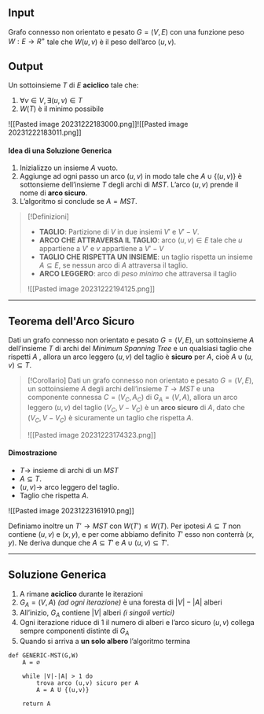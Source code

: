 ## Input
Grafo connesso non orientato e pesato $G = (V, E)$ con una funzione peso $W : E \rightarrow R^+$ tale che $W(u,v)$ è il peso dell’arco $(u,v)$.
## Output
Un sottoinsieme $T$ di $E$ **aciclico** tale che:

1. $∀ v ∈ V, ∃ (u,v) ∈ T$
2. $W(T)$ è il minimo possibile

![[Pasted image 20231222183000.png]]![[Pasted image 20231222183011.png]]

#### Idea di una Soluzione Generica
1. Inizializzo un insieme $A$ vuoto.
2. Aggiunge ad ogni passo un arco $(u,v)$ in modo tale che $A ∪ \{(u,v)\}$ è sottonsieme dell’insieme $T$ degli archi di $MST$. L’arco $(u, v)$ prende il nome di **arco sicuro**.
3. L’algoritmo si conclude se $A = MST$.

>[!Definizioni]
>- **TAGLIO**: Partizione di $V$ in due insiemi $V'$ e $V'-V$.
>- **ARCO CHE ATTRAVERSA IL TAGLIO**: arco $(u,v) ∈ E$ tale che $u$ appartiene a $V'$ e $v$ appartiene a $V'-V$
>- **TAGLIO CHE RISPETTA UN INSIEME**: un taglio rispetta un insieme $A ⊆ E$, se nessun arco di $A$ attraversa il taglio.
>- **ARCO LEGGERO**: arco di *peso minimo* che attraversa il taglio
>
>![[Pasted image 20231222194125.png]]

---
## Teorema dell'Arco Sicuro
Dati un grafo connesso non orientato e pesato $G = (V, E)$, un sottoinsieme $A$ dell’insieme $T$ di archi del *Minimum Spanning Tree* e un qualsiasi taglio che rispetti $A$ , allora un arco leggero $(u, v)$ del taglio è **sicuro** per $A$, cioè $A ∪ {(u, v)} ⊆ T$.

>[!Corollario]
>Dati un grafo connesso non orientato e pesato $G = (V, E)$, un sottoinsieme $A$ degli archi dell’insieme $T \rightarrow MST$ e una componente connessa $C = (V_C, A_C)$ di $G_A = (V, A)$, allora un arco leggero $(u, v)$ del taglio $(V_C, V − V_C)$ è un **arco sicuro** di $A$, dato che $(V_C, V- V_C)$ è sicuramente un taglio che rispetta $A$.
>
>![[Pasted image 20231223174323.png]]
#### Dimostrazione
- $T \rightarrow$ insieme di archi di un $MST$
- $A ⊆ T$.
- $(u, v) \rightarrow$ arco leggero del taglio.
- Taglio che rispetta $A$.

![[Pasted image 20231223161910.png]]

Definiamo inoltre un $T'\rightarrow MST$ con $W(T') ≤ W(T)$. Per ipotesi $A ⊆ T$ non contiene $(u, v)$ e $(x, y)$, e per come abbiamo definito $T'$ esso non conterrà $(x, y)$. 
Ne deriva dunque che $A ⊆ T'$ e $A∪{(u, v)} ⊆ T'$.

---

## Soluzione Generica

1. A rimane **aciclico** durante le iterazioni 
2. $G_A = (V,A)$ *(ad ogni iterazione)* è una foresta di $|V|-|A|$ alberi 
3. All’inizio, $G_A$ contiene $|V|$ alberi *(i singoli vertici)*
4. Ogni iterazione riduce di 1 il numero di alberi e l’arco sicuro $(u,v)$ collega sempre componenti distinte di $G_A$ 
5. Quando si arriva a **un solo albero** l’algoritmo termina

``` Pseudocodice TI:"GENERIC-MST" "FOLD"
def GENERIC-MST(G,W) 
	A = ∅
	
	while |V|-|A| > 1 do
		trova arco (u,v) sicuro per A
		A = A U {(u,v)}
		
	return A
```
